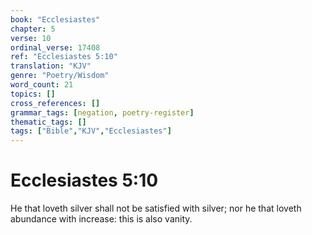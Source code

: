 ```yaml
---
book: "Ecclesiastes"
chapter: 5
verse: 10
ordinal_verse: 17408
ref: "Ecclesiastes 5:10"
translation: "KJV"
genre: "Poetry/Wisdom"
word_count: 21
topics: []
cross_references: []
grammar_tags: [negation, poetry-register]
thematic_tags: []
tags: ["Bible","KJV","Ecclesiastes"]
---
```


# Ecclesiastes 5:10

He that loveth silver shall not be satisfied with silver; nor he that loveth abundance with increase: this is also vanity.
